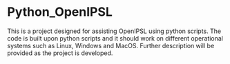 # Python_OpenIPSL
This is a project designed for assisting OpenIPSL using python scripts.
The code is built upon python scripts and it should work on different operational systems such as Linux, Windows and MacOS.
Further description will be provided as the project is developed.
